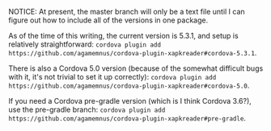 NOTICE: At present, the master branch will only be a text file until I can figure out how to include all of the versions in one package.

As of the time of this writing, the current version is 5.3.1, and setup is relatively straightforward: ``cordova plugin add https://github.com/agamemnus/cordova-plugin-xapkreader#cordova-5.3.1``.

There is also a Cordova 5.0 version (because of the somewhat difficult bugs with it, it's not trivial to set it up correctly): ``cordova plugin add https://github.com/agamemnus/cordova-plugin-xapkreader#cordova-5.0``.

If you need a Cordova pre-gradle version (which is I think Cordova 3.6?), use the pre-gradle branch: ``cordova plugin add https://github.com/agamemnus/cordova-plugin-xapkreader#pre-gradle``.
